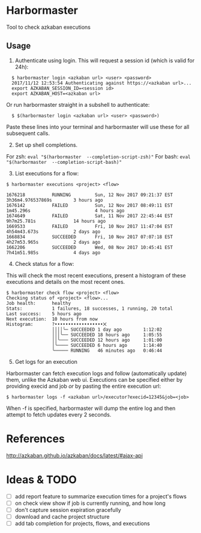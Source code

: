 # Harbormaster

Tool to check azkaban executions

## Usage

1. Authenticate using login. This will request a session id (which is valid for 24h):
```
  $ harbormaster login <azkaban url> <user> <password>
  2017/11/12 12:53:54 Authenticating against https://<azkaban url>...
  export AZKABAN_SESSION_ID=<session id>
  export AZKABAN_HOST=<azkaban url>
```

Or run harbormaster straight in a subshell to authenticate: 
```
  $ $(harbormaster login <azkaban url> <user> <password>)
```

Paste these lines into your terminal and harbormaster will use these for all subsequent calls.

2. Set up shell completions.

For zsh: `eval "$(harbormaster  --completion-script-zsh)"`
For bash: `eval "$(harbormaster  --completion-script-bash)"`

3. List executions for a flow:

```
$ harbormaster executions <project> <flow>

1676218          RUNNING         Sun, 12 Nov 2017 09:21:37 EST  3h36m4.976537869s        3 hours ago
1676142          FAILED          Sun, 12 Nov 2017 08:49:11 EST  1m45.296s                        4 hours ago
1674649          FAILED          Sat, 11 Nov 2017 22:45:44 EST  9h7m25.781s              14 hours ago
1669533          FAILED          Fri, 10 Nov 2017 11:47:04 EST  4h54m43.673s             2 days ago
1668834          SUCCEEDED       Fri, 10 Nov 2017 07:07:18 EST  4h27m53.965s             2 days ago
1662206          SUCCEEDED       Wed, 08 Nov 2017 10:45:41 EST  7h41m51.985s             4 days ago
```

4. Check status for a flow:

This will check the most recent executions, present a histogram of these executions and details on the most recent ones.

```
$ harbormaster check flow <project> <flow>
Checking status of <project> <flow>...
Job health:      healthy
Stats:           1 failures, 18 successes, 1 running, 20 total
Last success:    5 hours ago
Next execution:  10 hours from now
Histogram:       ?••••••••••••••••••⨉
                 ││││╰─ SUCCEEDED 1 day ago        1:12:02
                 │││╰── SUCCEEDED 18 hours ago     1:05:55
                 ││╰─── SUCCEEDED 12 hours ago     1:01:00
                 │╰──── SUCCEEDED 6 hours ago      1:14:40
                 ╰───── RUNNING   46 minutes ago   0:46:44
```

5. Get logs for an execution

Harbormaster can fetch execution logs and follow (automatically update) them, unlike the Azkaban web ui. Executions can be specified either by providing execid and job _or_ by pasting the entire execution url:

```
$ harbormaster logs -f <azkaban url>/executor?execid=12345&job=<job>
```

When -f is specified, harbormaster will dump the entire log and then attempt to fetch updates every 2 seconds.

# References

http://azkaban.github.io/azkaban/docs/latest/#ajax-api


# Ideas & TODO

- [ ] add report feature to summarize execution times for a project's flows
- [ ] on check view show if job is currently running, and how long
- [ ] don't capture session expiration gracefully
- [ ] download and cache project structure
- [ ] add tab completion for projects, flows, and executions
